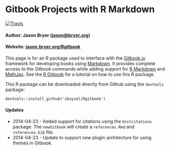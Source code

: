 # Gitbook Projects with R Markdown
[![Travis](https://img.shields.io/travis/sboysel/Rgitbook.svg?style=flat-square)](https://travis-ci.org/sboysel/Rgitbook)

#### Author: Jason Bryer ([jason@bryer.org](mailto:jason@bryer.org))    
#### Website: [jason.bryer.org/Rgitbook](http://jason.bryer.org/Rgitbook)

This page is for an R package used to interface with the [Gitbook.io](http://gitbook.io) framework for developing books using [Markdown](https://daringfireball.net/projects/markdown/). It provides complete access to the Gitbook commands while adding support for [R Markdown](https://www.rstudio.com/ide/docs/r_markdown) and [MathJax](http://www.mathjax.org/). See the [R Gitbook](http://jason.bryer.org/Rgitbook) for a tutorial on how to use this R package.

This R package can be downloaded directly from Github using the `devtools` package:

```
devtools::install_github('sboysel/Rgitbook')
```

#### Updates

* 2014-04-23 - Added support for citations using the `knitcitations` package. The `newGitbook` will create a `references.Rmd` and `references.bib` file.
* 2014-04-23 - Update to support new plugin architecture for using themes in Gitbook.

